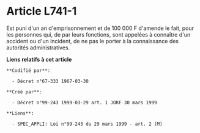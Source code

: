# Article L741-1

Est puni d'un an d'emprisonnement et de 100 000 F d'amende le fait, pour les personnes qui, de par leurs fonctions, sont
appelées à connaître d'un accident ou d'un incident, de ne pas le porter à la connaissance des autorités administratives.

**Liens relatifs à cet article**

	**Codifié par**:

	  - Décret n°67-333 1967-03-30

	**Créé par**:

	  - Décret n°99-243 1999-03-29 art. 1 JORF 30 mars 1999

	**Liens**:

	  - SPEC_APPLI: Loi n°99-243 du 29 mars 1999 - art. 2 (M)
